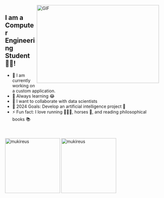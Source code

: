 
  <img align="right" alt="GIF" src="https://github.com/abhisheknaiidu/abhisheknaiidu/blob/master/code.gif?raw=true" width="400" height="256" />

  ## I am a Computer Engineering Student 👨‍🎓!
  - 🔭 I am currently working on a custom application.
  - 🌱 Always learning 😂
  - 👯 I want to collaborate with data scientists
  - 🥅 2024 Goals: Develop an artificial intelligence project 🤖
  - ⚡ Fun fact: I love running 🏃🏻‍♀️, horses 🐎, and reading philosophical books 📚

  <br />
  <br />
  
  <img height="180em" src="https://github-readme-stats.vercel.app/api?username=Busedkc&show_icons=true&locale=en&theme=algolia&include_all_commits=true&count_private=true" alt="mukireus"/>
  <img height="180em" src="https://github-readme-stats.vercel.app/api/top-langs/?username=Busedkc&layout=compact&langs_count=8&theme=algolia" alt="mukireus"/>
</div>
